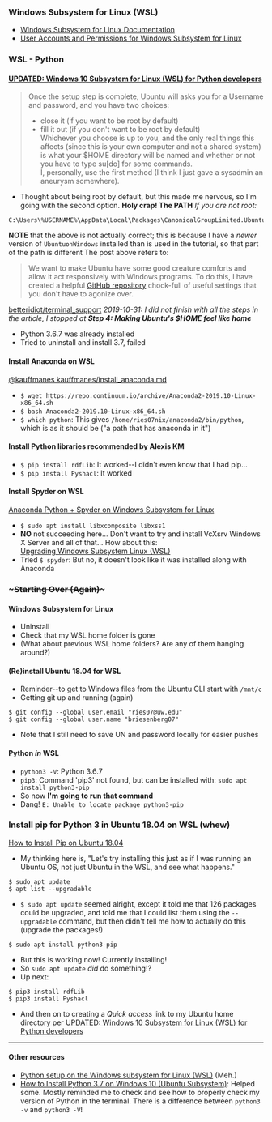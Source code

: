 ### Windows Subsystem for Linux (WSL)
- [Windows Subsystem for Linux Documentation](https://docs.microsoft.com/en-us/windows/wsl/about)
- [User Accounts and Permissions for Windows Subsystem for Linux](https://docs.microsoft.com/en-us/windows/wsl/user-support?redirectedfrom=MSDN)
### WSL - Python
#### [UPDATED: Windows 10 Subsystem for Linux (WSL) for Python developers](https://www.betteridiot.tech/blog/pop/2019/9/updated-windows-10-subsystem-for-linux-wsl-for-python-developers)  

> Once the setup step is complete, Ubuntu will asks you for a Username and password, and you have two choices:  
>  - close it (if you want to be root by default)  
>  - fill it out (if you don't want to be root by default)  
> Whichever you choose is up to you, and the only real things this affects (since this is your own computer and not a shared system) is what your $HOME directory will be named and whether or not you have to type su[do] for some commands.  
> I, personally, use the first method (I think I just gave a sysadmin an aneurysm somewhere).  

 - Thought about being root by default, but this made me nervous, so I'm going with the second option.
**Holy crap! The PATH** *If you are not root:*  
```
C:\Users\%USERNAME%\AppData\Local\Packages\CanonicalGroupLimited.UbuntuonWindows_79rhkp1fndgsc\LocalState\rootfs\home\UBUNTU_USERNAME
```  
**NOTE** that the above is not actually correct; this is because I have a *newer* version of `UbuntuonWindows` installed than is used in the tutorial, so that part of the path is different
The post above refers to:
> We want to make Ubuntu have some good creature comforts and allow it act responsively with Windows programs. To do this, I have created a helpful [GitHub repository](https://github.com/betteridiot/terminal_support) chock-full of useful settings that you don't have to agonize over.  

[betteridiot/terminal_support](https://github.com/betteridiot/terminal_support)
*2019-10-31: I did not finish with all the steps in the article, I stopped at **Step 4: Making Ubuntu's $HOME feel like home***
- Python 3.6.7 was already installed  
- Tried to uninstall and install 3.7, failed
#### Install Anaconda on WSL
[@kauffmanes kauffmanes/install_anaconda.md](https://gist.github.com/kauffmanes/5e74916617f9993bc3479f401dfec7da)
- `$ wget https://repo.continuum.io/archive/Anaconda2-2019.10-Linux-x86_64.sh`
- `$ bash Anaconda2-2019.10-Linux-x86_64.sh`
- `$ which python`: This gives `/home/ries07nix/anaconda2/bin/python`, which is as it should be ("a path that has anaconda in it")
#### Install Python libraries recommended by Alexis KM
- `$ pip install rdfLib`: It worked--I didn't even know that I had pip...
- `$ pip install Pyshacl`: It worked
#### Install Spyder on WSL
[Anaconda Python + Spyder on Windows Subsystem for Linux](https://www.scivision.dev/anaconda-python-with-windows-subsystem-for-linux/)
- `$ sudo apt install libxcomposite libxss1`
- **NO** not succeeding here... Don't want to try and install VcXsrv Windows X Server and all of that...
How about this:  
[Upgrading Windows Subsystem Linux (WSL)](http://notebook.chaopricha.com/?p=116)
- Tried `$ spyder`: But no, it doesn't look like it was installed along with Anaconda

### ~~~Starting Over (Again)~~~
#### Windows Subsystem for Linux
- Uninstall
- Check that my WSL home folder is gone
 - (What about previous WSL home folders? Are any of them hanging around?)
#### (Re)install Ubuntu 18.04 for WSL
- Reminder--to get to Windows files from the Ubuntu CLI start with `/mnt/c`
- Getting git up and running (again)
```
$ git config --global user.email "ries07@uw.edu"
$ git config --global user.name "briesenberg07"
```
- Note that I still need to save UN and password locally for easier pushes
#### Python *in* WSL
- `python3 -V`: Python 3.6.7
- `pip3`: Command 'pip3' not found, but can be installed with: `sudo apt install python3-pip`
 - So now **I'm going to run that command**
- Dang! `E: Unable to locate package python3-pip`
### Install pip for Python 3 in Ubuntu 18.04 on WSL (whew)
[How to Install Pip on Ubuntu 18.04](https://linuxize.com/post/how-to-install-pip-on-ubuntu-18.04/)
- My thinking here is, "Let's try installing this just as if I was running an Ubuntu OS, not just Ubuntu in the WSL, and see what happens."
```
$ sudo apt update
$ apt list --upgradable
```
- `$ sudo apt update` seemed alright, except it told me that 126 packages could be upgraded, and told me that I could list them using the `--upgradable` command, but then didn't tell me how to actually do this (upgrade the packages!)
```
$ sudo apt install python3-pip
```
- But this is working now! Currently installing!
 - So `sudo apt update` *did* do something!?
- Up next:
```
$ pip3 install rdfLib
$ pip3 install Pyshacl
```
- And then on to creating a *Quick access* link to my Ubuntu home directory per [UPDATED: Windows 10 Subsystem for Linux (WSL) for Python developers](https://www.betteridiot.tech/blog/pop/2019/9/updated-windows-10-subsystem-for-linux-wsl-for-python-developers)
---
#### Other resources
- [Python setup on the Windows subsystem for Linux (WSL)](https://medium.com/@rhdzmota/python-development-on-the-windows-subsystem-for-linux-wsl-17a0fa1839d) (Meh.)
- [How to Install Python 3.7 on Windows 10 (Ubuntu Subsystem)](https://youtu.be/ueBJnCOcbI4): Helped some. Mostly reminded me to check and see how to properly check my version of Python in the terminal. There is a difference between `python3 -v` and `python3 -V`!
